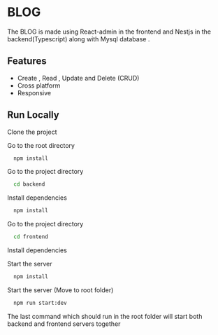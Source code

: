
# BLOG

The BLOG is made using React-admin in the frontend and Nestjs in the backend(Typescript) along with Mysql database .

## Features
- Create , Read , Update and Delete (CRUD)
- Cross platform
- Responsive

  
## Run Locally

Clone the project

Go to the root directory
```bash
  npm install
```

Go to the project directory

```bash
  cd backend 
```
Install dependencies
```bash
  npm install
```

Go to the project directory

```bash
  cd frontend 
```
Install dependencies

Start the server
```bash
  npm install
```
Start the server (Move to root folder)
```bash
  npm run start:dev
```
The last command which should run in the root folder will start both backend and frontend servers together
  
